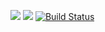 <a href="https://codeclimate.com/github/magtesyan/project-lvl1-s280/maintainability"><img src="https://api.codeclimate.com/v1/badges/00b587b7a93865c7842e/maintainability" /></a>
<a href="https://codeclimate.com/github/magtesyan/project-lvl1-s280/test_coverage"><img src="https://api.codeclimate.com/v1/badges/00b587b7a93865c7842e/test_coverage" /></a>
[![Build Status](https://www.travis-ci.org/magtesyan/project-lvl1-s280.svg?branch=master)](https://www.travis-ci.org/magtesyan/project-lvl1-s280)
